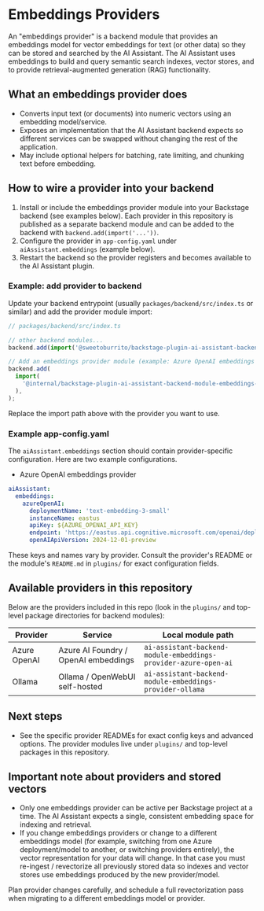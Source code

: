 
# Embeddings Providers

An "embeddings provider" is a backend module that provides an embeddings model for vector embeddings for text (or other data) so they can be stored and searched by the AI Assistant. The AI Assistant uses embeddings to build and query semantic search indexes, vector stores, and to provide retrieval-augmented generation (RAG) functionality.

## What an embeddings provider does

- Converts input text (or documents) into numeric vectors using an embedding model/service.
- Exposes an implementation that the AI Assistant backend expects so different services can be swapped without changing the rest of the application.
- May include optional helpers for batching, rate limiting, and chunking text before embedding.

## How to wire a provider into your backend

1. Install or include the embeddings provider module into your Backstage backend (see examples below). Each provider in this repository is published as a separate backend module and can be added to the backend with `backend.add(import('...'))`.
2. Configure the provider in `app-config.yaml` under `aiAssistant.embeddings` (example below).
3. Restart the backend so the provider registers and becomes available to the AI Assistant plugin.

### Example: add provider to backend

Update your backend entrypoint (usually `packages/backend/src/index.ts` or similar) and add the provider module import:

```ts
// packages/backend/src/index.ts

// other backend modules...
backend.add(import('@sweetoburrito/backstage-plugin-ai-assistant-backend'));

// Add an embeddings provider module (example: Azure OpenAI embeddings provider)
backend.add(
  import(
    '@internal/backstage-plugin-ai-assistant-backend-module-embeddings-provider-azure-open-ai'
  ),
);
```

Replace the import path above with the provider you want to use.

### Example app-config.yaml

The `aiAssistant.embeddings` section should contain provider-specific configuration. Here are two example configurations.

- Azure OpenAI embeddings provider

```yaml
aiAssistant:
  embeddings:
    azureOpenAI:
      deploymentName: 'text-embedding-3-small'
      instanceName: eastus
      apiKey: ${AZURE_OPENAI_API_KEY}
      endpoint: 'https://eastus.api.cognitive.microsoft.com/openai/deployments/text-embedding-3-large/embeddings?api-version=2023-05-15'
      openAIApiVersion: 2024-12-01-preview
```

These keys and names vary by provider. Consult the provider's README or the module's `README.md` in `plugins/` for exact configuration fields.

## Available providers in this repository

Below are the providers included in this repo (look in the `plugins/` and top-level package directories for backend modules):

| Provider | Service | Local module path |
|--|--|--|
| Azure OpenAI | Azure AI Foundry / OpenAI embeddings | `ai-assistant-backend-module-embeddings-provider-azure-open-ai` |
| Ollama | Ollama / OpenWebUI self-hosted | `ai-assistant-backend-module-embeddings-provider-ollama` |

## Next steps

- See the specific provider READMEs for exact config keys and advanced options. The provider modules live under `plugins/` and top-level packages in this repository.

## Important note about providers and stored vectors

- Only one embeddings provider can be active per Backstage project at a time. The AI Assistant
  expects a single, consistent embedding space for indexing and retrieval.
- If you change embeddings providers or change to a different embeddings model (for example,
  switching from one Azure deployment/model to another, or switching providers entirely), the
  vector representation for your data will change. In that case you must re-ingest / revectorize
  all previously stored data so indexes and vector stores use embeddings produced by the new
  provider/model.

Plan provider changes carefully, and schedule a full revectorization pass when migrating to a
different embeddings model or provider.

